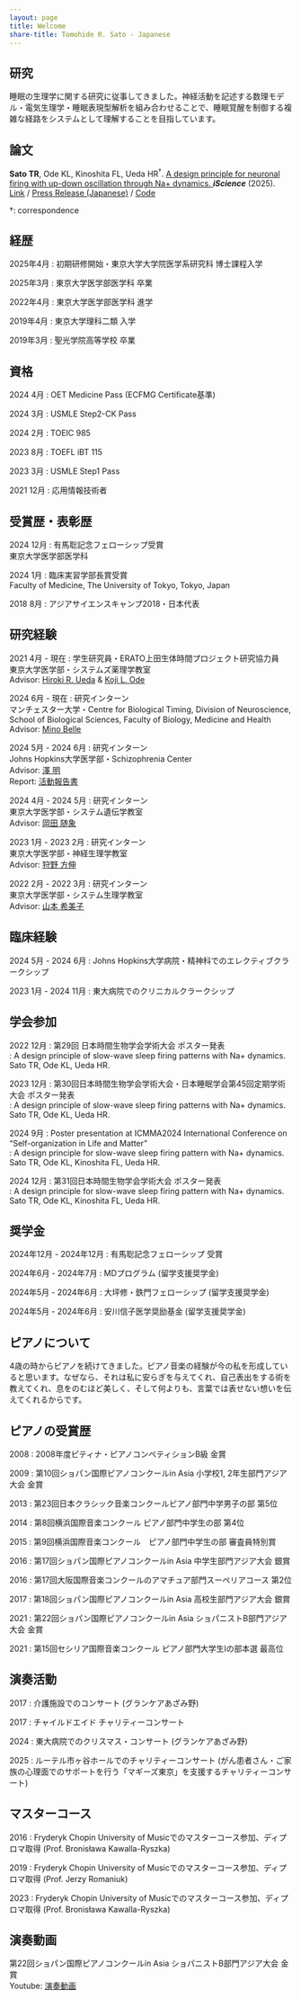 ```yaml
---
layout: page
title: Welcome
share-title: Tomohide R. Sato - Japanese
---
```


## 研究
睡眠の生理学に関する研究に従事してきました。神経活動を記述する数理モデル・電気生理学・睡眠表現型解析を組み合わせることで、睡眠覚醒を制御する複雑な経路をシステムとして理解することを目指しています。

## 論文

**Sato TR<sup></sup>**, Ode KL<sup></sup>, Kinoshita FL<sup></sup>, Ueda HR<sup>&dagger;</sup>.
<ins>A design principle for neuronal firing with up-down oscillation through Na+ dynamics. </ins>
***iScience*** (2025). 
<ins>[Link](https://www.sciencedirect.com/science/article/pii/S2589004222001432)</ins> / <ins>[Press Release (Japanese)](https://www.u-tokyo.ac.jp/content/400255946.pdf)</ins> / <ins>[Code](https://github.com/TomoRS-Med/Na_paper)</ins>

&dagger;: correspondence


## 経歴
2025年4月
: 初期研修開始・東京大学大学院医学系研究科 博士課程入学

2025年3月
: 東京大学医学部医学科 卒業

2022年4月
: 東京大学医学部医学科 進学

2019年4月
: 東京大学理科二類 入学

2019年3月
: 聖光学院高等学校 卒業

## 資格
2024 4月
: OET Medicine Pass (ECFMG Certificate基準) <br>

2024 3月
: USMLE Step2-CK Pass<br>

2024 2月
: TOEIC 985<br>

2023 8月
: TOEFL iBT 115<br>

2023 3月
: USMLE Step1 Pass<br>

2021 12月
: 応用情報技術者<br>


## 受賞歴・表彰歴
2024 12月
: 有馬聡記念フェローシップ受賞<br>
東京大学医学部医学科

2024 1月
: 臨床実習学部長賞受賞<br>
Faculty of Medicine, The University of Tokyo, Tokyo, Japan

2018 8月
: アジアサイエンスキャンプ2018・日本代表


## 研究経験
2021 4月 - 現在
: 学生研究員・ERATO上田生体時間プロジェクト研究協力員<br>
東京大学医学部・システムズ薬理学教室<br>
Advisor: <ins>[Hiroki R. Ueda](https://sys-pharm.m.u-tokyo.ac.jp/joinus-e.html)</ins> & <ins>[Koji L. Ode](https://sys-pharm.m.u-tokyo.ac.jp/joinus-e.html)</ins>

2024 6月 - 現在
: 研究インターン<br>
マンチェスター大学・Centre for Biological Timing, Division of Neuroscience, School of Biological Sciences, Faculty of Biology, Medicine and Health<br>
Advisor: <ins>[Mino Belle](https://research.manchester.ac.uk/en/persons/mino-belle)</ins>

2024 5月 - 2024 6月
: 研究インターン<br>
Johns Hopkins大学医学部・Schizophrenia Center<br>
Advisor: <ins>[澤 明](https://profiles.hopkinsmedicine.org/provider/akira-sawa/2777051)</ins><br>
Report: <ins>[活動報告書](https://d1a05d1c-d66a-4058-8c64-2aa8418c1d97.usrfiles.com/ugd/d1a05d_dd16de7a20c44d74922b167d6204b164.pdf)</ins>

2024 4月 - 2024 5月
: 研究インターン<br>
東京大学医学部・システム遺伝学教室<br>
Advisor: <ins>[岡田 随象](https://genome.m.u-tokyo.ac.jp/tools.html)</ins>

2023 1月 - 2023 2月
: 研究インターン<br>
東京大学医学部・神経生理学教室<br>
Advisor: <ins>[狩野 方伸](https://plaza.umin.ac.jp/~neurophy/Kano_Lab_j/Members_j.html)</ins>

2022 2月 - 2022 3月
: 研究インターン<br>
東京大学医学部・システム生理学教室<br>
Advisor: <ins>[山本 希美子](https://square.umin.ac.jp/bme/Member.html)</ins>


## 臨床経験
2024 5月 - 2024 6月
: Johns Hopkins大学病院・精神科でのエレクティブクラークシップ<br>

2023 1月 - 2024 11月
: 東大病院でのクリニカルクラークシップ<br>


## 学会参加
2022 12月
: 第29回 日本時間生物学会学術大会 ポスター発表<br>
: A design principle of slow-wave sleep firing patterns with Na+ dynamics. Sato TR, Ode KL, Ueda HR.<br>

2023 12月 
: 第30回日本時間生物学会学術大会・日本睡眠学会第45回定期学術大会 ポスター発表<br>
: A design principle of slow-wave sleep firing patterns with Na+ dynamics. Sato TR, Ode KL, Ueda HR.<br>

2024 9月 
: Poster presentation at ICMMA2024 International Conference on “Self-organization in Life and Matter”<br>
: A design principle for slow-wave sleep firing pattern with Na+ dynamics. Sato TR, Ode KL, Kinoshita FL, Ueda HR.<br>

2024 12月 
: 第31回日本時間生物学会学術大会 ポスター発表<br>
: A design principle for slow-wave sleep firing pattern with Na+ dynamics. Sato TR, Ode KL, Kinoshita FL, Ueda HR.<br>


## 奨学金
2024年12月 - 2024年12月
: 有馬聡記念フェローシップ 受賞

2024年6月 - 2024年7月
: MDプログラム (留学支援奨学金)

2024年5月 - 2024年6月
: 大坪修・鉄門フェローシップ (留学支援奨学金)

2024年5月 - 2024年6月
: 安川信子医学奨励基金 (留学支援奨学金) 


## ピアノについて
4歳の時からピアノを続けてきました。ピアノ音楽の経験が今の私を形成していると思います。なぜなら、それは私に安らぎを与えてくれ、自己表出をする術を教えてくれ、息をのむほど美しく、そして何よりも、言葉では表せない想いを伝えてくれるからです。

## ピアノの受賞歴
2008
: 2008年度ピティナ・ピアノコンペティションB級 金賞
<br>

2009
: 第10回ショパン国際ピアノコンクールin Asia 小学校1, 2年生部門アジア大会 金賞
<br>

2013
: 第23回日本クラシック音楽コンクールピアノ部門中学男子の部 第5位
<br>

2014
: 第8回横浜国際音楽コンクール ピアノ部門中学生の部 第4位
<br>

2015
: 第9回横浜国際音楽コンクール　ピアノ部門中学生の部 審査員特別賞
<br>

2016
: 第17回ショパン国際ピアノコンクールin Asia 中学生部門アジア大会 銀賞
<br>

2016
: 第17回大阪国際音楽コンクールのアマチュア部門スーペリアコース 第2位
<br>

2017
: 第18回ショパン国際ピアノコンクールin Asia 高校生部門アジア大会 銀賞
<br>

2021
: 第22回ショパン国際ピアノコンクールin Asia ショパニストB部門アジア大会 金賞
<br>

2021
: 第15回セシリア国際音楽コンクール ピアノ部門大学生Ⅰの部本選 最高位
<br>

## 演奏活動
2017
: 介護施設でのコンサート (グランケアあざみ野)
<br>

2017
: チャイルドエイド チャリティーコンサート
<br>

2024
: 東大病院でのクリスマス・コンサート (グランケアあざみ野)
<br>

2025
: ルーテル市ヶ谷ホールでのチャリティーコンサート (がん患者さん・ご家族の心理面でのサポートを行う「マギーズ東京」を支援するチャリティーコンサート)
<br>

## マスターコース
2016
: Fryderyk Chopin University of Musicでのマスターコース参加、ディプロマ取得 (Prof. Bronisława Kawalla-Ryszka)
<br>

2019
: Fryderyk Chopin University of Musicでのマスターコース参加、ディプロマ取得 (Prof. Jerzy Romaniuk)
<br>

2023
: Fryderyk Chopin University of Musicでのマスターコース参加、ディプロマ取得 (Prof. Bronisława Kawalla-Ryszka)
<br>


## 演奏動画
第22回ショパン国際ピアノコンクールin Asia ショパニストB部門アジア大会 金賞<br>
Youtube: <ins>[演奏動画](https://www.youtube.com/watch?v=6tgS6vIekGo)</ins>

